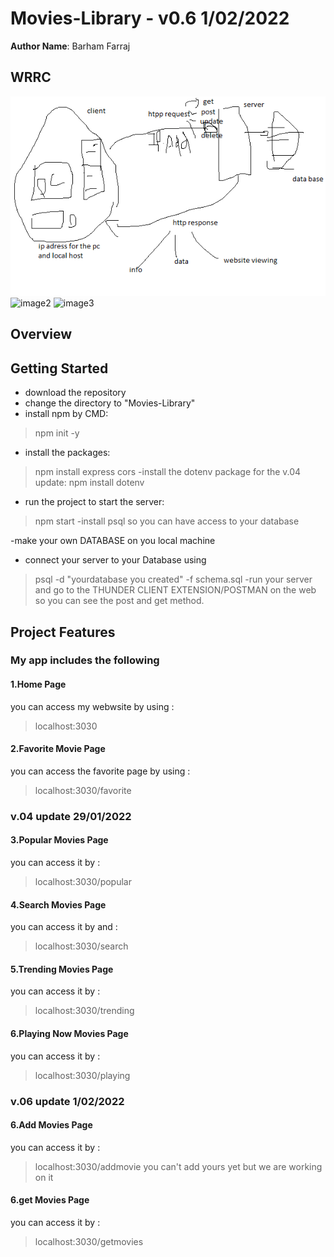 
# Movies-Library - v0.6 1/02/2022

**Author Name**: Barham Farraj

## WRRC
![image1](assets/WRRC1.png)
![image2]()
![image3]()

## Overview

## Getting Started
<!-- What are the steps that a user must take in order to build this app on their own machine and get it running? -->
- download the repository
- change the directory to "Movies-Library"
- install npm by CMD:  
>npm init -y
- install the packages: 
>npm install express cors 
-install the dotenv package for the v.04 update:
>npm install dotenv
- run the project to start the server: 
>npm start
-install psql so you can have access to your database

-make your own DATABASE on you local machine 
- connect your server to your Database using 
>psql -d "yourdatabase you created" -f schema.sql
-run your server and go to the THUNDER CLIENT EXTENSION/POSTMAN on the web so you can see the post and get method.

## Project Features

### My app includes the following ###
#### 1.Home Page ####
you can access my webwsite by using :
>localhost:3030
#### 2.Favorite Movie Page #### 

you can access the favorite page by using :
>localhost:3030/favorite

### v.04 update 29/01/2022 ###


#### 3.Popular Movies Page ####
you can access it by :
>localhost:3030/popular
#### 4.Search Movies Page ####
you can access it by and  :
>localhost:3030/search

#### 5.Trending Movies Page ####
you can access it by :
>localhost:3030/trending
#### 6.Playing Now Movies Page ####
you can access it by :
>localhost:3030/playing

### v.06 update 1/02/2022 ###
#### 6.Add Movies Page ####
you can access it by :
>localhost:3030/addmovie
you can't add yours yet but we are working on it 
#### 6.get Movies Page ####
you can access it by :
>localhost:3030/getmovies

